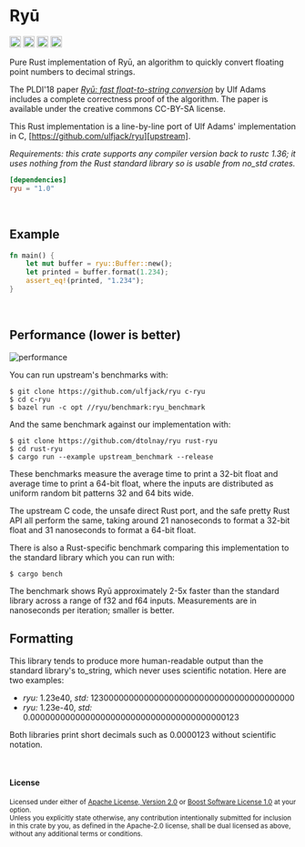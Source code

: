 # Ryū

[<img alt="github" src="https://img.shields.io/badge/github-dtolnay/ryu-8da0cb?style=for-the-badge&labelColor=555555&logo=github" height="20">](https://github.com/dtolnay/ryu)
[<img alt="crates.io" src="https://img.shields.io/crates/v/ryu.svg?style=for-the-badge&color=fc8d62&logo=rust" height="20">](https://crates.io/crates/ryu)
[<img alt="docs.rs" src="https://img.shields.io/badge/docs.rs-ryu-66c2a5?style=for-the-badge&labelColor=555555&logo=docs.rs" height="20">](https://docs.rs/ryu)
[<img alt="build status" src="https://img.shields.io/github/actions/workflow/status/dtolnay/ryu/ci.yml?branch=master&style=for-the-badge" height="20">](https://github.com/dtolnay/ryu/actions?query=branch%3Amaster)

Pure Rust implementation of Ryū, an algorithm to quickly convert floating point
numbers to decimal strings.

The PLDI'18 paper [*Ryū: fast float-to-string conversion*][paper] by Ulf Adams
includes a complete correctness proof of the algorithm. The paper is available
under the creative commons CC-BY-SA license.

This Rust implementation is a line-by-line port of Ulf Adams' implementation in
C, [https://github.com/ulfjack/ryu][upstream].

*Requirements: this crate supports any compiler version back to rustc 1.36; it
uses nothing from the Rust standard library so is usable from no_std crates.*

[paper]: https://dl.acm.org/citation.cfm?id=3192369
[upstream]: https://github.com/ulfjack/ryu/tree/abf76d252bc97300354857e64e80d4a2bf664291

```toml
[dependencies]
ryu = "1.0"
```

<br>

## Example

```rust
fn main() {
    let mut buffer = ryu::Buffer::new();
    let printed = buffer.format(1.234);
    assert_eq!(printed, "1.234");
}
```

<br>

## Performance (lower is better)

![performance](https://raw.githubusercontent.com/dtolnay/ryu/master/performance.png)

You can run upstream's benchmarks with:

```console
$ git clone https://github.com/ulfjack/ryu c-ryu
$ cd c-ryu
$ bazel run -c opt //ryu/benchmark:ryu_benchmark
```

And the same benchmark against our implementation with:

```console
$ git clone https://github.com/dtolnay/ryu rust-ryu
$ cd rust-ryu
$ cargo run --example upstream_benchmark --release
```

These benchmarks measure the average time to print a 32-bit float and average
time to print a 64-bit float, where the inputs are distributed as uniform random
bit patterns 32 and 64 bits wide.

The upstream C code, the unsafe direct Rust port, and the safe pretty Rust API
all perform the same, taking around 21 nanoseconds to format a 32-bit float and
31 nanoseconds to format a 64-bit float.

There is also a Rust-specific benchmark comparing this implementation to the
standard library which you can run with:

```console
$ cargo bench
```

The benchmark shows Ryū approximately 2-5x faster than the standard library
across a range of f32 and f64 inputs. Measurements are in nanoseconds per
iteration; smaller is better.

## Formatting

This library tends to produce more human-readable output than the standard
library's to\_string, which never uses scientific notation. Here are two
examples:

- *ryu:* 1.23e40, *std:* 12300000000000000000000000000000000000000
- *ryu:* 1.23e-40, *std:* 0.000000000000000000000000000000000000000123

Both libraries print short decimals such as 0.0000123 without scientific
notation.

<br>

#### License

<sup>
Licensed under either of <a href="LICENSE-APACHE">Apache License, Version
2.0</a> or <a href="LICENSE-BOOST">Boost Software License 1.0</a> at your
option.
</sup>

<br>

<sub>
Unless you explicitly state otherwise, any contribution intentionally submitted
for inclusion in this crate by you, as defined in the Apache-2.0 license, shall
be dual licensed as above, without any additional terms or conditions.
</sub>
